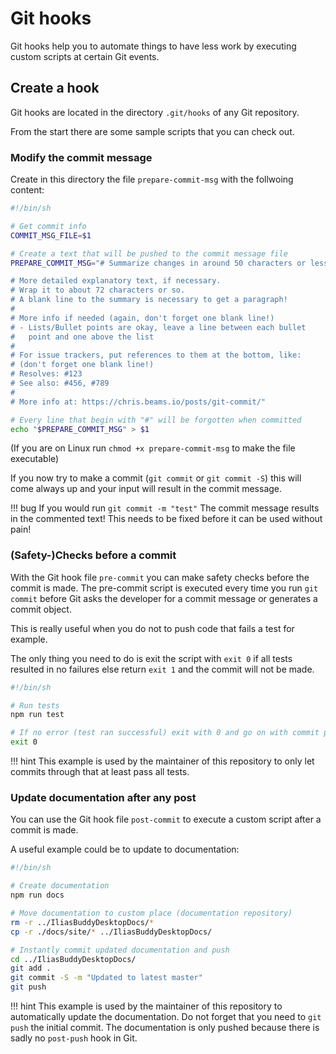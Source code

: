 # Git hooks

Git hooks help you to automate things to have less work by executing custom scripts at certain Git events.

## Create a hook

Git hooks are located in the directory `.git/hooks` of any Git repository.

From the start there are some sample scripts that you can check out.

### Modify the commit message

Create in this directory the file `prepare-commit-msg` with the follwoing content:

```sh
#!/bin/sh

# Get commit info
COMMIT_MSG_FILE=$1

# Create a text that will be pushed to the commit message file
PREPARE_COMMIT_MSG="# Summarize changes in around 50 characters or less

# More detailed explanatory text, if necessary.
# Wrap it to about 72 characters or so.
# A blank line to the summary is necessary to get a paragraph!
#
# More info if needed (again, don't forget one blank line!)
# - Lists/Bullet points are okay, leave a line between each bullet
#   point and one above the list
#
# For issue trackers, put references to them at the bottom, like:
# (don't forget one blank line!)
# Resolves: #123
# See also: #456, #789
#
# More info at: https://chris.beams.io/posts/git-commit/"

# Every line that begin with "#" will be forgotten when committed
echo "$PREPARE_COMMIT_MSG" > $1
```

(If you are on Linux run `chmod +x prepare-commit-msg` to make the file executable)

If you now try to make a commit (`git commit` or `git commit -S`) this will come always up and your input will result in the commit message.

!!! bug
    If you would run `git commit -m "test"` The commit message results in the commented text!
    This needs to be fixed before it can be used without pain!

### (Safety-)Checks before a commit

With the Git hook file `pre-commit` you can make safety checks before the commit is made.
The pre-commit script is executed every time you run `git commit` before Git asks the developer for a commit message or generates a commit object.

This is really useful when you do not to push code that fails a test for example.

The only thing you need to do is exit the script with `exit 0` if all tests resulted in no failures else return `exit 1` and the commit will not be made.

```sh
#!/bin/sh

# Run tests
npm run test

# If no error (test ran successful) exit with 0 and go on with commit process
exit 0
```

!!! hint
    This example is used by the maintainer of this repository to only let commits through that at least pass all tests.

### Update documentation after any post

You can use the Git hook file `post-commit` to execute a custom script after a commit is made.

A useful example could be to update to documentation:

```sh
#!/bin/sh

# Create documentation
npm run docs

# Move documentation to custom place (documentation repository)
rm -r ../IliasBuddyDesktopDocs/*
cp -r ./docs/site/* ../IliasBuddyDesktopDocs/

# Instantly commit updated documentation and push
cd ../IliasBuddyDesktopDocs/
git add .
git commit -S -m "Updated to latest master"
git push
```

!!! hint
    This example is used by the maintainer of this repository to automatically update the documentation.
    Do not forget that you need to `git push` the initial commit.
    The documentation is only pushed because there is sadly no `post-push` hook in Git.
